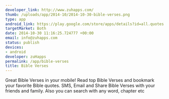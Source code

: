 ```yaml
--- 
developer_link: http://www.zuhapps.com/
thumb: /uploads/app/2014-10/2014-10-30-bible-verses.png
type: app
android_link: https://play.google.com/store/apps/details?id=all.quotes.bibleverses
targetMarket: Both
date: 2014-10-30 11:16:25.724777 +00:00
email: info@zuhapps.com
status: publish
devices: 
- android
developer: zuHapps
permalink: /app/bible-verses
title: Bible Verses
---
```


Great Bible Verses in your mobile! Read top Bible Verses and bookmark your favorite Bible quotes. SMS, Email and Share Bible Verses with your friends and family. Also you can search with any word, chapter etc
